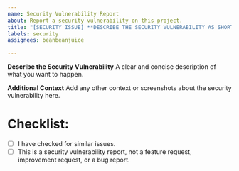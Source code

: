 ```yaml
---
name: Security Vulnerability Report
about: Report a security vulnerability on this project.
title: "[SECURITY ISSUE] **DESCRIBE THE SECURITY VULNERABILITY AS SHORT AS POSSIBLE HERE**"
labels: security
assignees: beanbeanjuice

---
```


**__Describe the Security Vulnerability__**
A clear and concise description of what you want to happen.

**__Additional Context__**
Add any other context or screenshots about the security vulnerability here.

# Checklist:

- [ ] I have checked for similar issues.
- [ ] This is a security vulnerability report, not a feature request, improvement request, or a bug report.